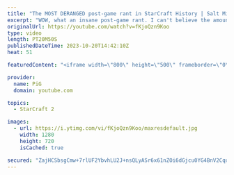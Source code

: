 ```yaml
---
title: "The MOST DERANGED post-game rant in StarCraft History | Salt Mines #45 - StarCraft 2"
excerpt: "WOW, what an insane post-game rant. I can't believe the amount of salt mined in a single game of StarCraft 2. Everyone has encountered a salty or BM opponent on the StarCraft ladder before. Send in your funniest, saltiest replays to RateMyStarCraft@gmail.com with “Salt Mines” in the title + in the body"
originalUrl: https://youtube.com/watch?v=fKjoQzn9Koo
type: video
length: PT20M50S
publishedDateTime: 2023-10-20T14:42:10Z
heat: 51

featuredContent: "<iframe width=\"800\" height=\"500\" frameborder=\"0\" src=\"https://www.youtube.com/embed/fKjoQzn9Koo\" allow=\"accelerometer; autoplay; encrypted-media; gyroscope; picture-in-picture\" allowfullscreen></iframe>"

provider:
  name: PiG
  domain: youtube.com

topics:
  - StarCraft 2

images:
  - url: https://i.ytimg.com/vi/fKjoQzn9Koo/maxresdefault.jpg
    width: 1280
    height: 720
    isCached: true

secured: "ZajHCSbsgCmw+7rlUF2YbvhLU2J+nsQLyASr6x61nZOi6dGjcu0YG4BnV2CquJo7OwDknkCR5+RdvyC1uEU2rVR9rO1e9tC9DnFlBDG77yPWtf3bjmP4D04HSsmp/F2ogwV/jVfYtfnNw1hU6LIvz16ie3t3l3O/VqlL35eofEzWr1wI9NjmyuaAmD/+Jyxy7dd9Mu2iTYVRvUR5IRIo/V7/VM/rLqrABnZ+fTv7ewMzud1tz8QN22dGJBSApkNNfoVHJu1nPJjoFW9ZNkCSx018potrHxkGhIgYEGpSAx3g8NB+5YS+cQm8soG1/jnbrSPspjFTk0G+TgmnoQ9Oh/QOCwEk1Na3lWkTdgMUS0zdPJisxl9Z38vHZrVI+nyaZhsXTOPa+EjfpO18ntleRQpZmtKAd0yuJ6O8HVLKv/Y=;ibnYXqFjKoNP1CTfjLB50g=="
---
```


